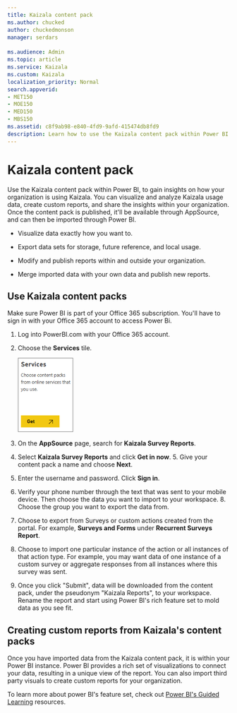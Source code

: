 ```yaml
---
title: Kaizala content pack
ms.author: chucked
author: chuckedmonson
manager: serdars

ms.audience: Admin
ms.topic: article
ms.service: Kaizala
ms.custom: Kaizala
localization_priority: Normal
search.appverid:
- MET150
- MOE150
- MED150
- MBS150
ms.assetid: c8f9ab98-e840-4fd9-9afd-415474db8fd9
description: Learn how to use the Kaizala content pack within Power BI to gain insights on how your organization is using Kaizala.
---
```


# Kaizala content pack

Use the Kaizala content pack within Power BI, to gain insights on how your organization is using Kaizala. You can visualize and analyze Kaizala usage data, create custom reports, and share the insights within your organization. Once the content pack is published, it'll be available through AppSource, and can then be imported through Power BI.
  
- Visualize data exactly how you want to.
    
- Export data sets for storage, future reference, and local usage.
    
- Modify and publish reports within and outside your organization.
    
- Merge imported data with your own data and publish new reports.
    
## Use Kaizala content packs

Make sure Power BI is part of your Office 365 subscription. You'll have to sign in with your Office 365 account to access Power Bi.
  
1. Log into PowerBI.com with your Office 365 account.
    
2. Choose the **Services** tile. 
    
    ![Screenshot: Choose Services to connect to Microsoft AppSource](media/e6468226-b3f7-48f9-85de-b47dcf77ebbc.png)
  
3. On the **AppSource** page, search for **Kaizala Survey Reports**.
    
4. Select **Kaizala Survey Reports** and click **Get in now**.
    5. Give your content pack a name and choose **Next**.
    
6. Enter the username and password. Click **Sign in**.
    
7. Verify your phone number through the text that was sent to your mobile device. Then choose the data you want to import to your workspace.
    8. Choose the group you want to export the data from.
    
9. Choose to export from Surveys or custom actions created from the portal. For example, **Surveys and Forms** under **Recurrent Surveys Report**.
    
10. Choose to import one particular instance of the action or all instances of that action type. For example, you may want data of one instance of a custom survey or aggregate responses from all instances where this survey was sent.
    
11. Once you click "Submit", data will be downloaded from the content pack, under the pseudonym "Kaizala Reports", to your workspace. Rename the report and start using Power BI's rich feature set to mold data as you see fit.
    
## Creating custom reports from Kaizala's content packs

Once you have imported data from the Kaizala content pack, it is within your Power BI instance. Power BI provides a rich set of visualizations to connect your data, resulting in a unique view of the report. You can also import third party visuals to create custom reports for your organization.
  
To learn more about power BI's feature set, check out [Power BI's Guided Learning](https://docs.microsoft.com/en-us/power-bi/guided-learning/) resources. 
  

